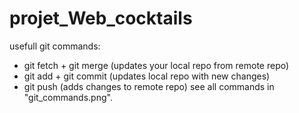 # projet_Web_cocktails
usefull git commands: 
- git fetch + git merge (updates your local repo from remote repo)
- git add + git commit (updates local repo with new changes)
- git push (adds changes to remote repo)
see all commands in "git_commands.png".